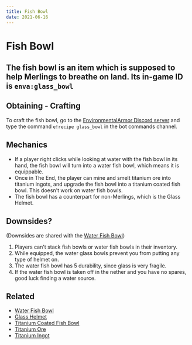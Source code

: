 ```yaml
---
title: Fish Bowl
date: 2021-06-16
---
```

# Fish Bowl

The fish bowl is an item which is supposed to help Merlings to breathe on land.
Its in-game ID is `enva:glass_bowl`
---
## Obtaining - Crafting

To craft the fish bowl, go to the [EnvironmentalArmor Discord server](https://discord.gg/MzKD2yq8N8) and type the command `e!recipe glass_bowl` in the bot commands channel.

## Mechanics

* If a player right clicks while looking at water with the fish bowl in its hand, the fish bowl will turn into a water fish bowl, which means it is equippable.
* Once in The End, the player can mine and smelt titanium ore into titanium ingots, and upgrade the fish bowl into a titanium coated fish bowl. This doesn't work on water fish bowls.
* The fish bowl has a counterpart for non-Merlings, which is the Glass Helmet.

## Downsides?

(Downsides are shared with the [Water Fish Bowl](items/water_fish_bowl.md))

1. Players can't stack fish bowls or water fish bowls in their inventory.
2. While equipped, the water glass bowls prevent you from putting any type of helmet on.
3. The water fish bowl has 5 durability, since glass is very fragile.
4. If the water fish bowl is taken off in the nether and you have no spares, good luck finding a water source.

## Related

* [Water Fish Bowl](items/water_fish_bowl.md)
* [Glass Helmet](items/glass_helmet.md)
* [Titanium Coated Fish Bowl](items/titanium_coated_fish_bowl.md)
* [Titanium Ore](blocks/titanium_ore.md)
* [Titanium Ingot](items/titanium_ingot.md)